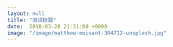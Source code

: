 ```yaml
---
layout: null
title: "测试标题"
date:  2018-03-28 21:31:00 +0800
image: "/image/matthew-moisant-304712-unsplash.jpg"
---
```


